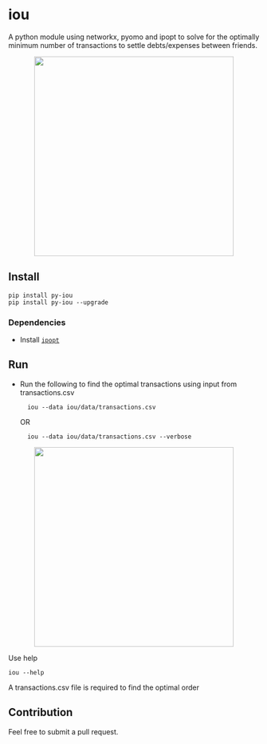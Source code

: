 # iou

A python module using networkx, pyomo and ipopt to solve for the optimally minimum number of transactions to settle debts/expenses between friends.

<p align="center">
<img src="https://raw.githubusercontent.com/kdheepak89/iou/master/screenshots/screenshot1.png" width="400" >
</p>

## Install

    pip install py-iou
    pip install py-iou --upgrade

### Dependencies

* Install [`ipopt`](https://projects.coin-or.org/Ipopt)

## Run

* Run the following to find the optimal transactions using input from transactions.csv

        iou --data iou/data/transactions.csv

    OR

        iou --data iou/data/transactions.csv --verbose

<p align="center">
<img src="https://raw.githubusercontent.com/kdheepak89/iou/master/screenshots/screenshot2.png" align="center" width="400" >
</p>

Use help

    iou --help

A transactions.csv file is required to find the optimal order

## Contribution

Feel free to submit a pull request.


